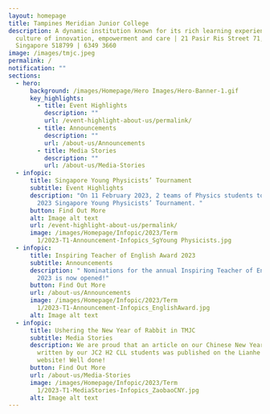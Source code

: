 ```yaml
---
layout: homepage
title: Tampines Meridian Junior College
description: A dynamic institution known for its rich learning experiences in a
  culture of innovation, empowerment and care | 21 Pasir Ris Street 71,
  Singapore 518799 | 6349 3660
image: /images/tmjc.jpeg
permalink: /
notification: ""
sections:
  - hero:
      background: /images/Homepage/Hero Images/Hero-Banner-1.gif
      key_highlights:
        - title: Event Highlights
          description: ""
          url: /event-highlight-about-us/permalink/
        - title: Announcements
          description: ""
          url: /about-us/Announcements
        - title: Media Stories
          description: ""
          url: /about-us/Media-Stories
  - infopic:
      title: Singapore Young Physicists’ Tournament
      subtitle: Event Highlights
      description: "On 11 February 2023, 2 teams of Physics students took part in the
        2023 Singapore Young Physicists’ Tournament. "
      button: Find Out More
      alt: Image alt text
      url: /event-highlight-about-us/permalink/
      image: /images/Homepage/Infopic/2023/Term
        1/2023-T1-Announcement-Infopics_SgYoung Physicists.jpg
  - infopic:
      title: Inspiring Teacher of English Award 2023
      subtitle: Announcements
      description: " Nominations for the annual Inspiring Teacher of English awards
        2023 is now opened!"
      button: Find Out More
      url: /about-us/Announcements
      image: /images/Homepage/Infopic/2023/Term
        1/2023-T1-Announcement-Infopics_EnglishAward.jpg
      alt: Image alt text
  - infopic:
      title: Ushering the New Year of Rabbit in TMJC
      subtitle: Media Stories
      description: We are proud that an article on our Chinese New Year celebrations
        written by our JC2 H2 CLL students was published on the Lianhe Zaobao
        website! Well done!
      button: Find Out More
      url: /about-us/Media-Stories
      image: /images/Homepage/Infopic/2023/Term
        1/2023-T1-MediaStories-Infopics_ZaobaoCNY.jpg
      alt: Image alt text
---
```

